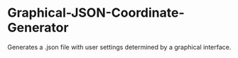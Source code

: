 # Graphical-JSON-Coordinate-Generator
Generates a .json file with user settings determined by a graphical interface.

